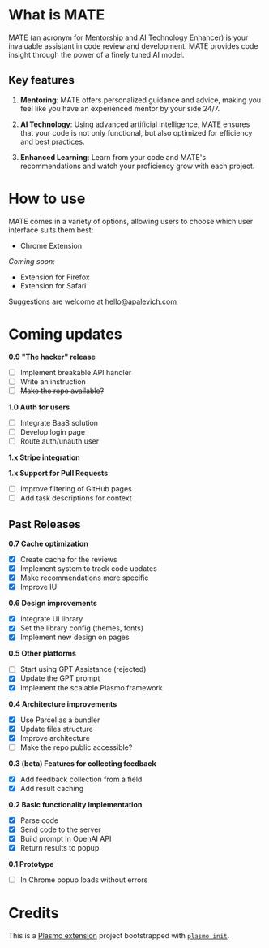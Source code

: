 # What is MATE

MATE (an acronym for Mentorship and AI Technology Enhancer) is your invaluable assistant in code review and development. MATE provides code insight through the power of a finely tuned AI model.

## Key features

1. **Mentoring**: MATE offers personalized guidance and advice, making you feel like you have an experienced mentor by your side 24/7.

2. **AI Technology**: Using advanced artificial intelligence, MATE ensures that your code is not only functional, but also optimized for efficiency and best practices.

3. **Enhanced Learning**: Learn from your code and MATE's recommendations and watch your proficiency grow with each project.

# How to use

MATE comes in a variety of options, allowing users to choose which user interface suits them best:

- Chrome Extension

_Coming soon:_
- Extension for Firefox
- Extension for Safari

Suggestions are welcome at [hello@apalevich.com](mailto:hello@apalevich.com)

# Coming updates

**0.9 "The hacker" release**
- [ ] Implement breakable API handler
- [ ] Write an instruction
- [ ] ~~Make the repo available?~~

**1.0 Auth for users**
- [ ] Integrate BaaS solution
- [ ] Develop login page
- [ ] Route auth/unauth user

**1.x Stripe integration**

**1.x Support for Pull Requests**
- [ ] Improve filtering of GitHub pages
- [ ] Add task descriptions for context

## Past Releases

**0.7 Cache optimization**
- [x] Create cache for the reviews
- [x] Implement system to track code updates
- [x] Make recommendations more specific
- [x] Improve IU

**0.6 Design improvements**
- [x] Integrate UI library
- [x] Set the library config (themes, fonts)
- [x] Implement new design on pages

**0.5 Other platforms**
- [ ] Start using GPT Assistance (rejected)
- [x] Update the GPT prompt
- [x] Implement the scalable Plasmo framework

**0.4 Architecture improvements**
- [x] Use Parcel as a bundler
- [x] Update files structure
- [x] Improve architecture
- [ ] Make the repo public accessible?

**0.3 (beta) Features for collecting feedback**

- [x] Add feedback collection from a field
- [x] Add result caching

**0.2 Basic functionality implementation**

- [x] Parse code
- [x] Send code to the server
- [x] Build prompt in OpenAI API
- [x] Return results to popup

**0.1 Prototype**
- [ ] In Chrome popup loads without errors

# Credits

This is a [Plasmo extension](https://docs.plasmo.com/) project bootstrapped with [`plasmo init`](https://www.npmjs.com/package/plasmo).
